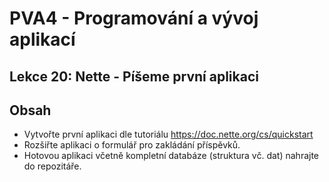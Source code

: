 # PVA4 - Programování a vývoj aplikací
## Lekce 20: Nette - Píšeme první aplikaci

## Obsah
* Vytvořte první aplikaci dle tutoriálu https://doc.nette.org/cs/quickstart
* Rozšiřte aplikaci o formulář pro zakládání příspěvků.
* Hotovou aplikaci včetně kompletní databáze (struktura vč. dat) nahrajte do repozitáře.
